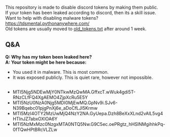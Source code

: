 This repository is made to disable discord tokens by making them public.  
If your token has been leaked according to discord, then its a skill issue.  
Want to help with disabling malware tokens? https://tdsmental.pythonanywhere.com/  
Old tokens are usually moved to [old_tokens.txt](https://github.com/tdsoperational/discord-rat-tokens/blob/main/old_tokens.txt) after around 1 week.  

## Q&A  

**Q: Why has my token been leaked here?**  
**A: Your token might be here because:**  
- You used it in malware. This is most common.  
- It was exposed publicly. This is quiet rare, however not impossible.  

## 


- MTI5Njg5NDEwMjY0NTkwMzQwMA.GffxcT.wWuk4gdi5T-RNzCLfFQ4XgAEMO4ZjpXcRu5E5Y
- MTI5NzU0NzA0Njg5MDI0MjEwMQ.GpNv9i.SJv6-N39Bqebc01pjgPnXj6e_aDoCfLJl5Krmw
- MTI5MzI4OTY2MzUwMjQ4NzY2NA.GyUepa.Dzh8BeXxXLnd2vAlL5vg4HTInJZ7abxOXlOA6Y
- MTI5NzMxMzc0NzgxMTA0NTQ5Nw.G9C5ec.oePRgtz_hHSINMgihhkPq-0fTQwHPtBRcVLZLw